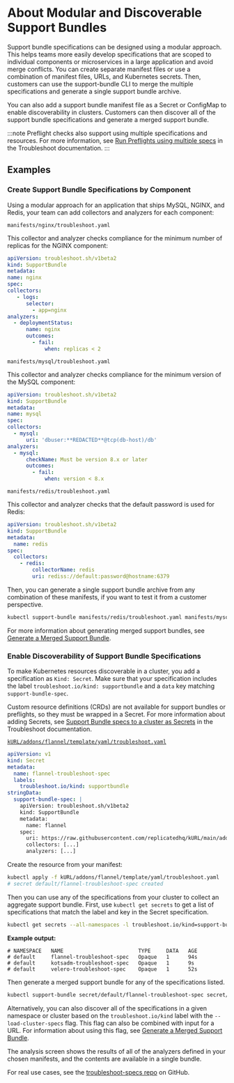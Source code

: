 # About Modular and Discoverable Support Bundles

Support bundle specifications can be designed using a modular approach. This helps teams more easily develop specifications that are scoped to individual components or microservices in a large application and avoid merge conflicts. You can create separate manifest files or use a combination of manifest files, URLs, and Kubernetes secrets. Then, customers can use the support-bundle CLI to merge the multiple specifications and generate a single support bundle archive.

You can also add a support bundle manifest file as a Secret or ConfigMap to enable discoverability in clusters. Customers can then discover all of the support bundle specifications and generate a merged support bundle.

:::note
Preflight checks also support using multiple specifications and resources. For more information, see [Run Preflights using multiple specs](https://troubleshoot.sh/docs/preflight/cluster-checks/#run-preflights-using-multiple-specs) in the Troubleshoot documentation.
:::

## Examples

### Create Support Bundle Specifications by Component

Using a modular approach for an application that ships MySQL, NGINX, and Redis, your team can add collectors and analyzers for each component:

`manifests/nginx/troubleshoot.yaml`

This collector and analyzer checks compliance for the minimum number of replicas for the NGINX component:

  ```yaml
apiVersion: troubleshoot.sh/v1beta2
kind: SupportBundle
metadata:
  name: nginx
spec:
  collectors:
     - logs:
        selector:
          - app=nginx
  analyzers:
    - deploymentStatus:
        name: nginx
        outcomes:
          - fail:
              when: replicas < 2
  ```

`manifests/mysql/troubleshoot.yaml`

This collector and analyzer checks compliance for the minimum version of the MySQL component:

  ```yaml
apiVersion: troubleshoot.sh/v1beta2
kind: SupportBundle
metadata:
  name: mysql
spec:
  collectors:
    - mysql:
        uri: 'dbuser:**REDACTED**@tcp(db-host)/db'
  analyzers:
    - mysql:
        checkName: Must be version 8.x or later
        outcomes:
          - fail:
              when: version < 8.x
```

`manifests/redis/troubleshoot.yaml`

This collector and analyzer checks that the default password is used for Redis:

```yaml
apiVersion: troubleshoot.sh/v1beta2
kind: SupportBundle
metadata:
  name: redis
spec:
  collectors:
    - redis:
        collectorName: redis
        uri: rediss://default:password@hostname:6379
```

Then, you can generate a single support bundle archive from any combination of these manifests, if you want to test it from a customer perspective. 

```bash
kubectl support-bundle manifests/redis/troubleshoot.yaml manifests/mysql/troubleshoot.yaml manifests/nginx/troubleshoot.yaml
```

For more information about generating merged support bundles, see [Generate a Merged Support Bundle](/enterprise/troubleshooting-an-app/#generate-a-merged-support-bundle).

### Enable Discoverability of Support Bundle Specifications

To make Kubernetes resources discoverable in a cluster, you add a specification as `Kind: Secret`. Make sure that your specification includes the label `troubleshoot.io/kind: supportbundle` and a `data` key matching `support-bundle-spec`.

Custom resource definitions (CRDs) are not available for support bundles or preflights, so they must be wrapped in a Secret. For more information about adding Secrets, see [Support Bundle specs to a cluster as Secrets](https://troubleshoot.sh/docs/support-bundle/collecting/#collect-a-support-bundle-using-specs-discovered-from-the-cluster) in the Troubleshoot documentation.

[`kURL/addons/flannel/template/yaml/troubleshoot.yaml`](https://github.com/adamancini/kURL/blob/main/addons/flannel/template/base/yaml/troubleshoot.yaml)

```yaml
apiVersion: v1
kind: Secret
metadata:
  name: flannel-troubleshoot-spec
  labels:
    troubleshoot.io/kind: supportbundle
stringData:
  support-bundle-spec: |
    apiVersion: troubleshoot.sh/v1beta2
    kind: SupportBundle
    metadata:
      name: flannel
    spec:
      uri: https://raw.githubusercontent.com/replicatedhq/kURL/main/addons/flannel/template/yaml/troubleshoot.yaml
      collectors: [...]
      analyzers: [...]
```

Create the resource from your manifest:

```bash
kubectl apply -f kURL/addons/flannel/template/yaml/troubleshoot.yaml
# secret default/flannel-troubleshoot-spec created
```
Then you can use any of the specifications from your cluster to collect an aggregate support bundle. First, use `kubectl get secrets` to get a list of specifications that match the label and key in the Secret specification. 

```bash
kubectl get secrets --all-namespaces -l troubleshoot.io/kind=support-bundle-spec
```
  **Example output:**

```shell
# NAMESPACE   NAME                        TYPE     DATA   AGE
# default     flannel-troubleshoot-spec   Opaque   1      94s
# default     kotsadm-troubleshoot-spec   Opaque   1      9s
# default     velero-troubleshoot-spec    Opaque   1      52s
```
Then generate a merged support bundle for any of the specifications listed.

```bash
kubectl support-bundle secret/default/flannel-troubleshoot-spec secret/default/kotsadm-troubleshoot-spec secret/default/velero-troubleshoot-spec
```

Alternatively, you can also discover all of the specifications in a given namespace or cluster based on the `troubleshoot.io/kind` label with the `--load-cluster-specs` flag. This flag can also be combined with input for a URL. For information about using this flag, see [Generate a Merged Support Bundle](/enterprise/troubleshooting-an-app/#generate-a-merged-support-bundle).

The analysis screen shows the results of all of the analyzers defined in your chosen manifests, and the contents are available in a single bundle.

 For real use cases, see the [troubleshoot-specs repo](https://github.com/replicatedhq/troubleshoot-specs) on GitHub.